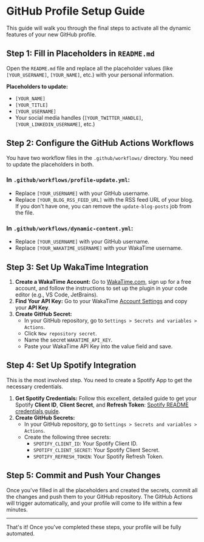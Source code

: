 # GitHub Profile Setup Guide

This guide will walk you through the final steps to activate all the dynamic features of your new GitHub profile.

## Step 1: Fill in Placeholders in `README.md`

Open the `README.md` file and replace all the placeholder values (like `[YOUR_USERNAME]`, `[YOUR_NAME]`, etc.) with your personal information.

**Placeholders to update:**
*   `[YOUR_NAME]`
*   `[YOUR_TITLE]`
*   `[YOUR_USERNAME]`
*   Your social media handles (`[YOUR_TWITTER_HANDLE]`, `[YOUR_LINKEDIN_USERNAME]`, etc.)

## Step 2: Configure the GitHub Actions Workflows

You have two workflow files in the `.github/workflows/` directory. You need to update the placeholders in both.

### In `.github/workflows/profile-update.yml`:
*   Replace `[YOUR_USERNAME]` with your GitHub username.
*   Replace `[YOUR_BLOG_RSS_FEED_URL]` with the RSS feed URL of your blog. If you don't have one, you can remove the `update-blog-posts` job from the file.

### In `.github/workflows/dynamic-content.yml`:
*   Replace `[YOUR_USERNAME]` with your GitHub username.
*   Replace `[YOUR_WAKATIME_USERNAME]` with your WakaTime username.

## Step 3: Set Up WakaTime Integration

1.  **Create a WakaTime Account:** Go to [WakaTime.com](https://wakatime.com/), sign up for a free account, and follow the instructions to set up the plugin in your code editor (e.g., VS Code, JetBrains).
2.  **Find Your API Key:** Go to your WakaTime [Account Settings](https://wakatime.com/settings/account) and copy your **API Key**.
3.  **Create GitHub Secret:**
    *   In your GitHub repository, go to `Settings > Secrets and variables > Actions`.
    *   Click `New repository secret`.
    *   Name the secret `WAKATIME_API_KEY`.
    *   Paste your WakaTime API Key into the value field and save.

## Step 4: Set Up Spotify Integration

This is the most involved step. You need to create a Spotify App to get the necessary credentials.

1.  **Get Spotify Credentials:** Follow this excellent, detailed guide to get your Spotify **Client ID**, **Client Secret**, and **Refresh Token**: [Spotify README credentials guide](https://github.com/kittinan/spotify-github-profile#get-spotify-api-credentials).
2.  **Create GitHub Secrets:**
    *   In your GitHub repository, go to `Settings > Secrets and variables > Actions`.
    *   Create the following three secrets:
        *   `SPOTIFY_CLIENT_ID`: Your Spotify Client ID.
        *   `SPOTIFY_CLIENT_SECRET`: Your Spotify Client Secret.
        *   `SPOTIFY_REFRESH_TOKEN`: Your Spotify Refresh Token.

## Step 5: Commit and Push Your Changes

Once you've filled in all the placeholders and created the secrets, commit all the changes and push them to your GitHub repository. The GitHub Actions will trigger automatically, and your profile will come to life within a few minutes.

---

That's it! Once you've completed these steps, your profile will be fully automated.
